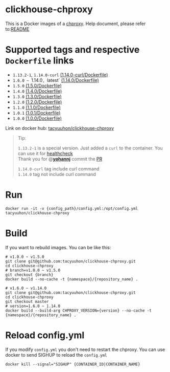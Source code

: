 # clickhouse-chproxy
This is a Docker images of a [chproxy](https://github.com/Vertamedia/chproxy).
Help document, please refer to:[README](https://github.com/Vertamedia/chproxy)

# Supported tags and respective `Dockerfile` links

* `1.13.2-1`, `1.14.0-curl` [(1.14.0-curl/Dockerfile)](https://github.com/tacyuuhon/clickhouse-chproxy/blob/curl/Dockerfile)
* `1.6.0 ~ `1.14.0`, `latest` [(1.14.0/Dockerfile)](https://github.com/tacyuuhon/clickhouse-chproxy/blob/master/Dockerfile)
* `1.5.0` [(1.5.0/Dockerfile)](https://github.com/tacyuuhon/clickhouse-chproxy/blob/v1.5.0/Dockerfile)
* `1.4.0` [(1.4.0/Dockerfile)](https://github.com/tacyuuhon/clickhouse-chproxy/blob/v1.4.0/Dockerfile)
* `1.3.0` [(1.3.0/Dockerfile)](https://github.com/tacyuuhon/clickhouse-chproxy/blob/v1.3.0/Dockerfile)
* `1.2.0` [(1.2.0/Dockerfile)](https://github.com/tacyuuhon/clickhouse-chproxy/blob/v1.2.0/Dockerfile)
* `1.1.0` [(1.1.0/Dockerfile)](https://github.com/tacyuuhon/clickhouse-chproxy/blob/v1.1.0/Dockerfile)
* `1.0.1` [(1.0.1/Dockerfile)](https://github.com/tacyuuhon/clickhouse-chproxy/blob/v1.0.1/Dockerfile)
* `1.0.0` [(1.0.0/Dockerfile)](https://github.com/tacyuuhon/clickhouse-chproxy/blob/v1.0.0/Dockerfile)

Link on docker hub: [tacyuuhon/clickhouse-chproxy](https://hub.docker.com/r/tacyuuhon/clickhouse-chproxy/)

> Tip:
>
> `1.13.2-1` is a special version. 
> Just added a `curl` to the container.
> You can use it for [healthcheck](https://docs.docker.com/compose/compose-file/#healthcheck)  
> Thank you for @[**yohannj**](https://github.com/yohannj) commit the [PR](https://github.com/tacyuuhon/clickhouse-chproxy/pull/24)
> 
> `1.14.0-curl` tag include curl command  
> `1.14.0` tag not include curl command






# Run
```
docker run -it -v {config_path}/config.yml:/opt/config.yml tacyuuhon/clickhouse-chproxy
```

# Build
If you want to rebuild images.
You can be like this:
```
# v1.0.0 ~ v1.5.0
git clone git@github.com:tacyuuhon/clickhouse-chproxy.git
cd clickhouse-chproxy
# branch=v1.0.0 ~ v1.5.0
git checkout {branch} 
docker build --no-cache -t {namespace}/{repository_name} . 

# v1.6.0 ~ v1.14.0
git clone git@github.com:tacyuuhon/clickhouse-chproxy.git
cd clickhouse-chproxy
git checkout master
# version=1.6.0 ~ 1.14.0
docker build --build-arg CHPROXY_VERSION={version} --no-cache -t {namespace}/{repository_name} . 
```

# Reload config.yml
If you modify `config.yml` you don't need to restart the chproxy.
You can use docker to send SIGHUP to reload the `config.yml`
```
docker kill --signal="SIGHUP" {CONTAINER_ID|CONTAINER_NAME}
```

